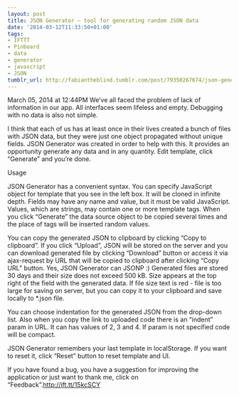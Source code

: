```yaml
---
layout: post
title: JSON Generator – tool for generating random JSON data
date: '2014-03-12T11:33:50+01:00'
tags:
- IFTTT
- Pinboard
- data
- generator
- javascript
- JSON
tumblr_url: http://fabiantheblind.tumblr.com/post/79350267674/json-generator-tool-for-generating-random-json-data
---
```

March 05, 2014 at 12:44PM
We’ve all faced the problem of lack of information in our app. All interfaces seem lifeless and empty. Debugging with no data is also not simple.

I think that each of us has at least once in their lives created a bunch of files with JSON data, but they were just one object propagated without unique fields. JSON Generator was created in order to help with this. It provides an opportunity generate any data and in any quantity. Edit template, click “Generate” and you’re done.

Usage

JSON Generator has a convenient syntax. You can specify JavaScript object for template that you see in the left box. It will be cloned in infinite depth. Fields may have any name and value, but it must be valid JavaScript. Values, which are strings, may contain one or more template tags. When you click “Generate” the data source object to be copied several times and the place of tags will be inserted random values.

You can copy the generated JSON to clipboard by clicking “Copy to clipboard”. If you click “Upload”, JSON will be stored on the server and you can download generated file by clicking “Download” button or access it via ajax-request by URL that will be copied to clipboard after clicking “Copy URL” button. Yes, JSON Generator can JSONP :) Generated files are stored 30 days and their size does not exceed 500 kB. Size appears at the top right of the field with the generated data. If file size text is red - file is too large for saving on server, but you can copy it to your clipboard and save locally to *.json file.

You can choose indentation for the generated JSON from the drop-down list. Also when you copy the link to uploaded code there is an “indent” param in URL. It can has values of 2, 3 and 4. If param is not specified code will be compact.

JSON Generator remembers your last template in localStorage. If you want to reset it, click “Reset” button to reset template and UI.

If you have found a bug, you have a suggestion for improving the application or just want to thank me, click on “Feedback”.http://ift.tt/15kcSCY
